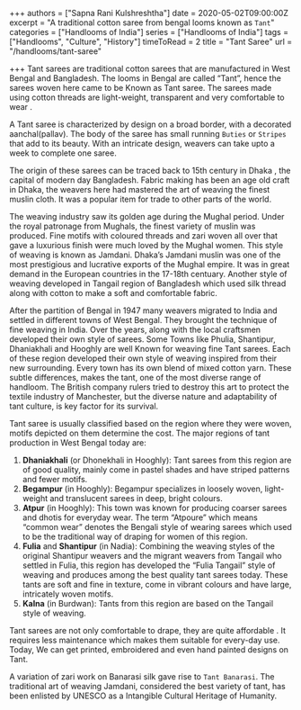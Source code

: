 +++
authors = ["Sapna Rani Kulshreshtha"]
date = 2020-05-02T09:00:00Z
excerpt = "A traditional cotton saree from bengal looms known as `Tant`"
categories = ["Handlooms of India"]
series = ["Handlooms of India"]
tags = ["Handlooms", "Culture", "History"]
timeToRead = 2
title = "Tant Saree"
url = "/handlooms/tant-saree"

+++
Tant sarees are traditional cotton sarees that are manufactured in West Bengal and Bangladesh. The looms in Bengal are called “Tant”, hence the sarees woven here came to be Known as Tant saree. The sarees made using cotton threads are light-weight, transparent and very comfortable to wear .

A Tant saree is characterized by design on a broad border, with a decorated aanchal(pallav). The body of the saree has small running `Buties` or `Stripes` that add to its beauty. With an intricate design, weavers can take upto a week to complete one saree. 

The origin of these sarees can be traced back to 15th century in Dhaka , the capital of modern day Bangladesh. Fabric making has been an age old craft in Dhaka, the weavers here had mastered the art of weaving the finest muslin cloth. It was a popular item for trade to other parts of the world.

The weaving industry saw its golden age during the Mughal period. Under the royal patronage from Mughals, the finest variety of muslin was produced. Fine motifs with coloured threads and zari woven all over that gave a luxurious finish were much loved by the Mughal women. This style of weaving is known as Jamdani. Dhaka’s Jamdani muslin was one of the most prestigious and lucrative exports of the Mughal empire. It was in great demand in the European countries in the 17-18th centuary. Another style of weaving developed in Tangail region of Bangladesh which used silk thread along with cotton to make a soft and comfortable fabric.

After the partition of Bengal in 1947 many weavers migrated to India and settled in different towns of West Bengal. They brought the technique of fine weaving in India. Over the years, along with the local craftsmen developed their own style of sarees. Some Towns like Phulia, Shantipur, Dhaniakhali and Hooghly are well Known for weaving fine Tant sarees. Each of these region developed their own style of weaving inspired from their new surrounding. Every town has its own blend of mixed cotton yarn. These subtle differences, makes the tant, one of the most diverse range of handloom. The British company rulers tried to destroy this art to protect the textile industry of Manchester, but the diverse nature and adaptability of tant culture, is key factor for its survival. 

Tant saree is usually classified based on the region where they were woven, motifs depicted on them determine the cost. The major regions of tant production in West Bengal today are:

1. **Dhaniakhali** (or Dhonekhali in Hooghly): Tant sarees from this region are of good quality, mainly come in pastel shades and have striped patterns and fewer motifs.
2. **Begampur** (in Hooghly): Begampur specializes in loosely woven, light-weight and translucent sarees in deep, bright colours.
3. **Atpur** (in Hooghly): This town was known for producing coarser sarees and dhotis for everyday wear. The term “Atpoure” which means “common wear” denotes the Bengali style of wearing sarees which used to be the traditional way of draping for women of this region.
4. **Fulia** and **Shantipur** (in Nadia): Combining the weaving styles of the original Shantipur weavers and the migrant weavers from Tangail who settled in Fulia, this region has developed the “Fulia Tangail” style of weaving and produces among the best quality tant sarees today. These tants are soft and fine in texture, come in vibrant colours and have large, intricately woven motifs.
5. **Kalna** (in Burdwan): Tants from this region are based on the Tangail style of weaving.

Tant sarees are not only comfortable to drape, they are quite affordable . It requires less maintenance which makes them suitable for every-day use. Today, We can get printed, embroidered and even hand painted designs on Tant. 

A variation of zari work on Banarasi silk gave rise to `Tant Banarasi`. The traditional art of weaving Jamdani, considered the best variety of tant, has been enlisted by UNESCO as a Intangible Cultural Heritage of Humanity.
